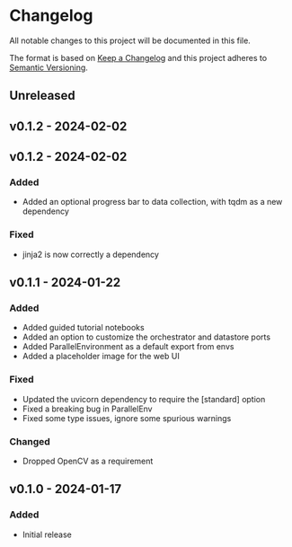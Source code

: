 # Changelog

All notable changes to this project will be documented in this file.

The format is based on [Keep a Changelog](http://keepachangelog.com/en/1.1.0/)
and this project adheres to [Semantic Versioning](http://semver.org/spec/v2.0.0.html).

## Unreleased

## v0.1.2 - 2024-02-02

## v0.1.2 - 2024-02-02

### Added
- Added an optional progress bar to data collection, with tqdm as a new dependency

### Fixed
- jinja2 is now correctly a dependency


## v0.1.1 - 2024-01-22

### Added
- Added guided tutorial notebooks
- Added an option to customize the orchestrator and datastore ports
- Added ParallelEnvironment as a default export from envs
- Added a placeholder image for the web UI

### Fixed
- Updated the uvicorn dependency to require the [standard] option
- Fixed a breaking bug in ParallelEnv
- Fixed some type issues, ignore some spurious warnings

### Changed
- Dropped OpenCV as a requirement

## v0.1.0 - 2024-01-17

### Added

- Initial release
